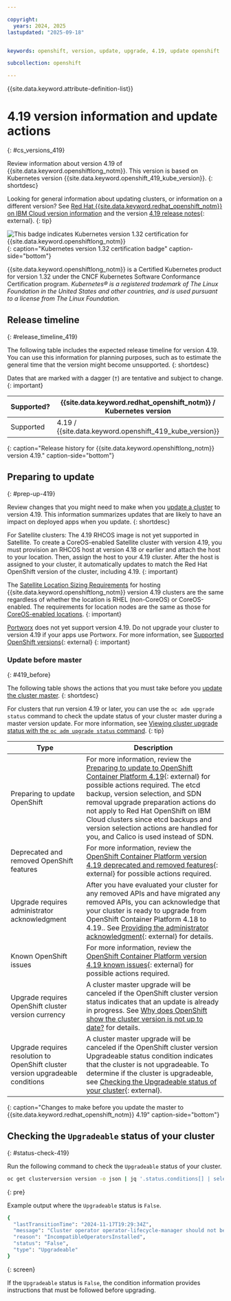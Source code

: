 ```yaml
---

copyright:
  years: 2024, 2025
lastupdated: "2025-09-18"


keywords: openshift, version, update, upgrade, 4.19, update openshift

subcollection: openshift

---
```


{{site.data.keyword.attribute-definition-list}}


# 4.19 version information and update actions
{: #cs_versions_419}

Review information about version 4.19 of {{site.data.keyword.openshiftlong_notm}}. This version is based on Kubernetes version {{site.data.keyword.openshift_419_kube_version}}. 
{: shortdesc}

Looking for general information about updating clusters, or information on a different version? See [Red Hat {{site.data.keyword.redhat_openshift_notm}} on IBM Cloud version information](/docs/openshift?topic=openshift-openshift_versions) and the version [4.19 release notes](https://docs.redhat.com/documentation/openshift_container_platform/4.19/html/release_notes/ocp-4.19-release-notes#ocp-4-17-release-notes){: external}.
{: tip}


![This badge indicates Kubernetes version 1.32 certification for {{site.data.keyword.openshiftlong_notm}}](images/certified-kubernetes-color.svg){: caption="Kubernetes version 1.32 certification badge" caption-side="bottom"}

{{site.data.keyword.openshiftlong_notm}} is a Certified Kubernetes product for version 1.32 under the CNCF Kubernetes Software Conformance Certification program. _Kubernetes® is a registered trademark of The Linux Foundation in the United States and other countries, and is used pursuant to a license from The Linux Foundation._



## Release timeline 
{: #release_timeline_419}

The following table includes the expected release timeline for version 4.19. You can use this information for planning purposes, such as to estimate the general time that the version might become unsupported. 
{: shortdesc}

Dates that are marked with a dagger (`†`) are tentative and subject to change.
{: important}

| Supported? | {{site.data.keyword.redhat_openshift_notm}} / Kubernetes version | Release date | Unsupported date |
| --- | --- | --- | --- |
| Supported | 4.19 / {{site.data.keyword.openshift_419_kube_version}} | {{site.data.keyword.openshift_419_release_date}} | {{site.data.keyword.openshift_419_unsupported_date}}`†` |
{: caption="Release history for {{site.data.keyword.openshiftlong_notm}} version 4.19." caption-side="bottom"}


## Preparing to update
{: #prep-up-419}

Review changes that you might need to make when you [update a cluster](/docs/openshift?topic=openshift-update) to version 4.19. This information summarizes updates that are likely to have an impact on deployed apps when you update.
{: shortdesc}

For Satellite clusters: The 4.19 RHCOS image is not yet supported in Satellite. To create a CoreOS-enabled Satellite cluster with version 4.19, you must provision an RHCOS host at version 4.18 or earlier and attach the host to your location. Then, assign the host to your 4.19 cluster. After the host is assigned to your cluster, it automatically updates to match the Red Hat OpenShift version of the cluster, including 4.19. 
{: important}

The [Satellite Location Sizing Requirements](/docs/satellite?topic=satellite-location-sizing) for hosting {{site.data.keyword.openshiftlong_notm}} version 4.19 clusters are the same regardless of whether the location is RHEL (non-CoreOS) or CoreOS-enabled. The requirements for location nodes are the same as those for [CoreOS-enabled locations](/docs/satellite?topic=satellite-location-sizing#control-plane-how-many-clusters-rhcos).
{: important}

[Portworx](/docs/containers?topic=containers-storage_portworx_about) does not yet support version 4.19. Do not upgrade your cluster to version 4.19 if your apps use Portworx. For more information, see [Supported OpenShift versions](https://docs.portworx.com/portworx-enterprise/platform/openshift/ocp-ibm-cloud/before-you-begin#supported-openshift-versions){: external}
{: important}


### Update before master
{: #419_before}

The following table shows the actions that you must take before you [update the cluster master](/docs/openshift?topic=openshift-update#master).
{: shortdesc}

For clusters that run version 4.19 or later, you can use the `oc adm upgrade status` command to check the update status of your cluster master during a master version update. For more information, see [Viewing cluster upgrade status with the `oc adm upgrade status` command](/docs/openshift?topic=openshift-upgrade-status).
{: tip}

| Type | Description |
| ---- | ---- |
| Preparing to update OpenShift | For more information, review the [Preparing to update to OpenShift Container Platform 4.19](https://docs.redhat.com/en/documentation/openshift_container_platform/4.19/html/updating_clusters/preparing-to-update-a-cluster){: external} for possible actions required. The etcd backup, version selection, and SDN removal upgrade preparation actions do not apply to Red Hat OpenShift on IBM Cloud clusters since etcd backups and version selection actions are handled for you, and Calico is used instead of SDN. |
| Deprecated and removed OpenShift features | For more information, review the [OpenShift Container Platform version 4.19 deprecated and removed features](https://docs.redhat.com/en/documentation/openshift_container_platform/4.19/html/release_notes/ocp-4-19-release-notes#ocp-4-19-deprecated-removed-features_release-notes){: external} for possible actions required. |
| Upgrade requires administrator acknowledgment | After you have evaluated your cluster for any removed APIs and have migrated any removed APIs, you can acknowledge that your cluster is ready to upgrade from OpenShift Container Platform 4.18 to 4.19.. See [Providing the administrator acknowledgment](https://docs.redhat.com/en/documentation/openshift_container_platform/4.19/html/updating_clusters/preparing-to-update-a-cluster#update-preparing-ack_updating-cluster-prepare){: external} for details. |
| Known OpenShift issues | For more information, review the [OpenShift Container Platform version 4.19 known issues](https://docs.redhat.com/en/documentation/openshift_container_platform/4.19/html/release_notes/ocp-4-19-release-notes#ocp-4-19-known-issues_release-notes){: external} for possible actions required. |
| Upgrade requires OpenShift cluster version currency | A cluster master upgrade will be canceled if the OpenShift cluster version status indicates that an update is already in progress. See [Why does OpenShift show the cluster version is not up to date?](/docs/openshift?topic=openshift-ts-cluster-version-downlevel) for details. |
| Upgrade requires resolution to OpenShift cluster version upgradeable conditions | A cluster master upgrade will be canceled if the OpenShift cluster version Upgradeable status condition indicates that the cluster is not upgradeable. To determine if the cluster is upgradeable, see [Checking the Upgradeable status of your cluster](/docs/openshift?topic=openshift-cs_versions_419#status-check-419){: external}. |
{: caption="Changes to make before you update the master to {{site.data.keyword.redhat_openshift_notm}} 4.19" caption-side="bottom"}



## Checking the `Upgradeable` status of your cluster
{: #status-check-419}

Run the following command to check the `Upgradeable` status of your cluster.

```sh
oc get clusterversion version -o json | jq '.status.conditions[] | select(.type == "Upgradeable")'
```
{: pre}

Example output where the `Upgradeable` status is `False`.

```sh
{
  "lastTransitionTime": "2024-11-17T19:29:34Z",
  "message": "Cluster operator operator-lifecycle-manager should not be upgraded between minor versions: ClusterServiceVersions blocking cluster upgrade: default/test is incompatible with OpenShift minor versions greater than 4.16",
  "reason": "IncompatibleOperatorsInstalled",
  "status": "False",
  "type": "Upgradeable"
}
```
{: screen}

If the `Upgradeable` status is `False`, the condition information provides instructions that must be followed before upgrading.
